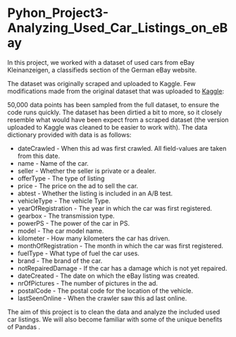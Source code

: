 # Pyhon_Project3-Analyzing_Used_Car_Listings_on_eBay
In this project, we worked with a dataset of used cars from eBay Kleinanzeigen, a classifieds section of the German eBay website.

The dataset was originally scraped and uploaded to Kaggle. Few modifications made from the original dataset that was uploaded to [Kaggle](https://www.kaggle.com/orgesleka/used-cars-database/data):

50,000 data points has been sampled from the full dataset, to ensure the code runs quickly. The dataset has been dirtied a bit to more, so it closely resemble what would have been expect from a scraped dataset (the version uploaded to Kaggle was cleaned to be easier to work with). The data dictionary provided with data is as follows:

- dateCrawled - When this ad was first crawled. All field-values are taken from this date.
- name - Name of the car.
- seller - Whether the seller is private or a dealer.
- offerType - The type of listing
- price - The price on the ad to sell the car.
- abtest - Whether the listing is included in an A/B test.
- vehicleType - The vehicle Type.
- yearOfRegistration - The year in which the car was first registered.
- gearbox - The transmission type.
- powerPS - The power of the car in PS.
- model - The car model name.
- kilometer - How many kilometers the car has driven.
- monthOfRegistration - The month in which the car was first registered.
- fuelType - What type of fuel the car uses.
- brand - The brand of the car.
- notRepairedDamage - If the car has a damage which is not yet repaired.
- dateCreated - The date on which the eBay listing was created.
- nrOfPictures - The number of pictures in the ad.
- postalCode - The postal code for the location of the vehicle.
- lastSeenOnline - When the crawler saw this ad last online.

The aim of this project is to clean the data and analyze the included used car listings. We will also become familiar with some of the unique benefits of Pandas .
